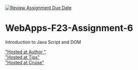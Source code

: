 [![Review Assignment Due Date](https://classroom.github.com/assets/deadline-readme-button-24ddc0f5d75046c5622901739e7c5dd533143b0c8e959d652212380cedb1ea36.svg)](https://classroom.github.com/a/b9NC0g7h)
# WebApps-F23-Assignment-6
Introduction to Java Script and DOM

["Hosted at Author "](https://44-563-webapps-f23.github.io/44563-webapps-f23-assignment6-ShivaniPandula/author.html)\
["Hosted at Tips"](https://44-563-webapps-f23.github.io/44563-webapps-f23-assignment6-ShivaniPandula/tips.html)\
["Hosted at Cruise"](https://44-563-webapps-f23.github.io/44563-webapps-f23-assignment6-ShivaniPandula/cruise.html)

